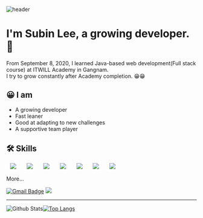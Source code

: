<p align="center">
  
![header](https://capsule-render.vercel.app/api?type=slice&color=E6E6FA&height=170&section=header&text=SUBIN:&fontColor=090707&fontAlignX=45&fontAlignY=65&fontSize=100)

# I'm Subin Lee, a growing developer. 🌱

From September 8, 2020, I learned Java-based web development(Full stack course) at ITWILL Academy in Gangnam.<br>
I try to grow constantly after Academy completion. 😁😁

## 😀 I am
- A growing developer
- Fast leaner
- Good at adapting to new challenges
- A supportive team player

## 🛠 Skills 

<div>
<img src="https://img.shields.io/badge/Java-007396?style=flat-round&logo=Java&logoColor=white" style="height : auto; margin-left : 10px; margin-right : 10px;"/>&nbsp;
<img src="https://img.shields.io/badge/Spring-6DB33F?style=flat-round&logo=Spring&logoColor=white" style="height : auto; margin-left : 10px; margin-right : 10px;"/>&nbsp;
<img src="https://img.shields.io/badge/MySQL-4479A1?style=flat-round&logo=MySQL&logoColor=white" style="height : auto; margin-left : 10px; margin-right : 10px;"/></a>&nbsp;
<img src="https://img.shields.io/badge/Oracle-00D182?style=flat-round&logo=Oracle&logoColor=white" style="height : auto; margin-left : 10px; margin-right : 10px;"/></a>&nbsp;
<img src="https://img.shields.io/badge/HTML5-E34F26?style=flat-round&logo=HTML5&logoColor=white" style="height : auto; margin-left : 10px; margin-right : 10px;"/></a>&nbsp;
<img src="https://img.shields.io/badge/CSS3-1572B6?style=flat-round&logo=CSS3&logoColor=white" style="height : auto; margin-left : 10px; margin-right : 10px;"/></a>&nbsp;
<img src="https://img.shields.io/badge/JavaScript-F7DF1E?style=flat-round&logo=JavaScript&logoColor=white" style="height : auto; margin-left : 10px; margin-right : 10px;"/></a>&nbsp;
</div>

More...<br>

[![Gmail Badge](https://img.shields.io/badge/Gmail-d14836?style=flat-square&logo=Gmail&logoColor=white&link=mailto:salllena33@gmail.com)](mailto:salllena33@gmail.com) <a><img src="https://img.shields.io/badge/Tistory-D3D3D3?style=flat-round&logo=Teradata&logoColor=gray"/></a>

---
![Github Stats](https://github-readme-stats.vercel.app/api?username=subin1224&show_icons=true&theme=radical)[![Top Langs](https://github-readme-stats.vercel.app/api/top-langs/?username=subin1224&layout=compact&theme=radical)](https://github.com/anuraghazra/github-readme-stats)
</p>
